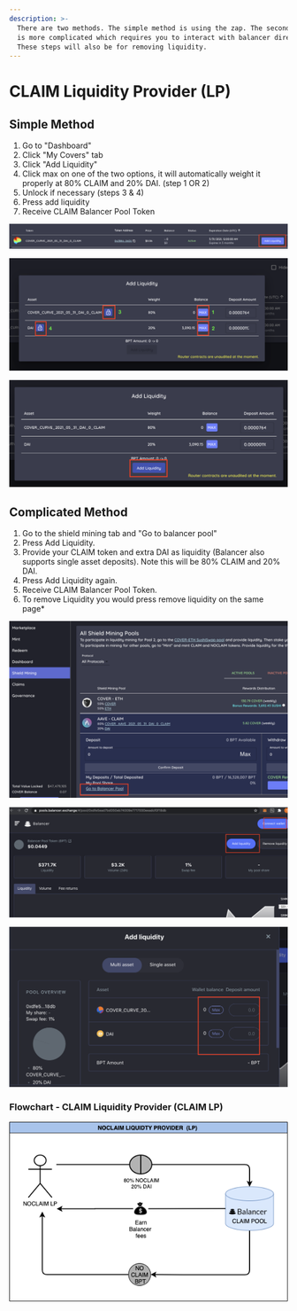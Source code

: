 ```yaml
---
description: >-
  There are two methods. The simple method is using the zap. The second method
  is more complicated which requires you to interact with balancer directly.
  These steps will also be for removing liquidity.
---
```


# CLAIM Liquidity Provider \(LP\)

## Simple Method

1. Go to "Dashboard"
2. Click "My Covers" tab
3. Click "Add Liquidity"
4. Click max on one of the two options, it will automatically weight it properly at 80% CLAIM and 20% DAI. \(step 1 OR 2\)
5. Unlock if necessary \(steps 3 & 4\)
6. Press add liquidity
7. Receive CLAIM Balancer Pool Token

![](../../.gitbook/assets/screen-shot-2020-12-23-at-2.44.32-am.png)

![](../../.gitbook/assets/screen-shot-2020-12-23-at-2.40.51-am.png)

![](../../.gitbook/assets/screen-shot-2020-12-23-at-2.55.08-am.png)

## Complicated Method

1. Go to the shield mining tab and "Go to balancer pool"
2.  Press Add Liquidity.
3. Provide your CLAIM token and extra DAI as liquidity \(Balancer also supports single asset deposits\). Note this will be 80% CLAIM and 20% DAI.
4. Press Add Liquidity again.
5. Receive CLAIM Balancer Pool Token.
6. To remove Liquidity you would press remove liquidity on the same page\*

![](../../.gitbook/assets/screen-shot-2020-12-23-at-2.36.30-am.png)

![](../../.gitbook/assets/screen-shot-2020-12-02-at-11.01.03-pm%20%281%29.png)

![](../../.gitbook/assets/screen-shot-2020-12-02-at-11.01.38-pm.png)

###                          Flowchart - CLAIM Liquidity Provider \(CLAIM LP\)

![](../../.gitbook/assets/flowchart-noclaim-lp.png)



